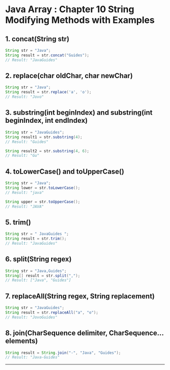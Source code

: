 # Java Array : Chapter 10 String Modifying Methods with Examples

## 1. concat(String str) 
```java
String str = "Java";
String result = str.concat("Guides");
// Result: "JavaGuides"
```

## 2. replace(char oldChar, char newChar)
```java
String str = "Java";
String result = str.replace('a', 'o');
// Result: "Jovo"
```

## 3. substring(int beginIndex) and substring(int beginIndex, int endIndex)
```java
String str = "JavaGuides";
String result1 = str.substring(4);
// Result: "Guides"

String result2 = str.substring(4, 6);
// Result: "Gu"
```

## 4. toLowerCase() and toUpperCase() 
```java
String str = "Java";
String lower = str.toLowerCase();
// Result: "java"

String upper = str.toUpperCase();
// Result: "JAVA"
```

## 5. trim()
```java
String str = " JavaGuides ";
String result = str.trim();
// Result: "JavaGuides"
```

## 6. split(String regex) 
```java
String str = "Java,Guides";
String[] result = str.split(",");
// Result: ["Java", "Guides"]
```

## 7. replaceAll(String regex, String replacement)
```java
String str = "JavaGuides";
String result = str.replaceAll("a", "o");
// Result: "JovoGuides"
```

## 8. join(CharSequence delimiter, CharSequence... elements) 
```java
String result = String.join("-", "Java", "Guides");
// Result: "Java-Guides"
```

---